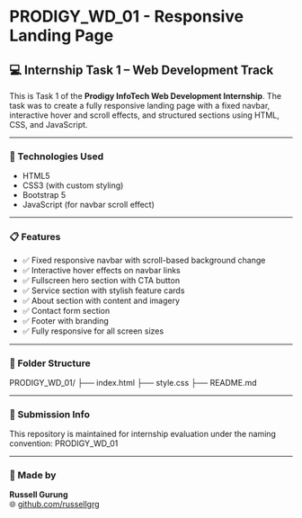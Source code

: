 # PRODIGY_WD_01 - Responsive Landing Page

## 💻 Internship Task 1 – Web Development Track

This is Task 1 of the **Prodigy InfoTech Web Development Internship**. The task was to create a fully responsive landing page with a fixed navbar, interactive hover and scroll effects, and structured sections using HTML, CSS, and JavaScript.

---

### 🔧 Technologies Used

- HTML5
- CSS3 (with custom styling)
- Bootstrap 5
- JavaScript (for navbar scroll effect)

---

### 📋 Features

- ✅ Fixed responsive navbar with scroll-based background change  
- ✅ Interactive hover effects on navbar links  
- ✅ Fullscreen hero section with CTA button  
- ✅ Service section with stylish feature cards  
- ✅ About section with content and imagery  
- ✅ Contact form section  
- ✅ Footer with branding  
- ✅ Fully responsive for all screen sizes

---

### 📂 Folder Structure

PRODIGY_WD_01/
├── index.html
├── style.css
├── README.md

---

### 📌 Submission Info

This repository is maintained for internship evaluation under the naming convention: PRODIGY_WD_01

---

### 🙌 Made by
**Russell Gurung**  
🌐 [github.com/russellgrg](https://github.com/russellgrg)
